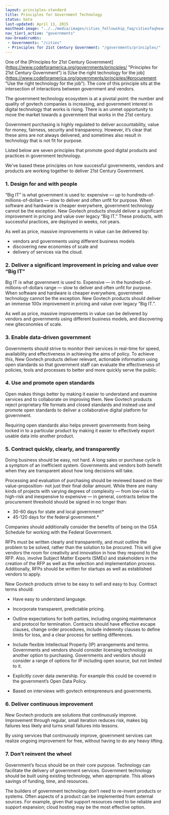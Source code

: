 ```yaml
---
layout: principles-standard
title: Principles for Government Technology
status: beta
last-updated: April 13, 2015
masthead-image: "../../media/images/cities_fellowship_faq/citiesfaqheader.jpg"
nav_tier1_active: "governments"
nav-breadcrumbs:
 - Governments: "/cities"
 - Principles for 21st Century Government: "/governments/principles/"
---
```


            
One of the [Principles for 21st Century Government] (https://www.codeforamerica.org/governments/principles/ "Principles for 21st Century Government") is [Use the right technology for the job] (https://www.codeforamerica.org/governments/principles/#procurement "Use the right technology for the job"). The core of this principle sits at the intersection of interactions between government and vendors. 

The government technology ecosystem is at a pivotal point: the number and quality of govtech companies is increasing, and government interest in digital technology that works is rising. There is an unmet opportunity to move the market towards a government that works in the 21st century. 

Government purchasing is highly regulated to deliver accountability, value for money, fairness, security and transparency. However, it’s clear that these aims are not always delivered, and sometimes also result in technology that is not fit for purpose.

Listed below are seven principles that promote good digital products and practices in government technology. 

We’ve based these principles on how successful governments, vendors and products are working together to deliver 21st Century Government. 
    
### 1. Design for and with people

“Big IT” is what government is used to: expensive — up to hundreds-of-millions-of-dollars — slow to deliver and often unfit for purpose. When software and hardware is cheaper everywhere, government technology cannot be the exception. New Govtech products should deliver a significant improvement in pricing and value over legacy “Big IT.” These products, with successful practices, are deployed in weeks, not years. 

As well as price, massive  improvements in value can be delivered by:

*   vendors and governments using different business models
*   discovering new economies of scale and
*   delivery of services via the cloud. 

### 2. Deliver a significant improvement in pricing and value over “Big IT”

Big IT is what government is used to. Expensive — in the hundreds-of-millions-of-dollars range — slow to deliver and often unfit for purpose. When software and hardware is cheaper everywhere, government technology cannot be the exception. New Govtech products should deliver an immense  100x improvement in pricing and value over legacy “Big IT.”. 

As well as price, massive  improvements in value can be delivered by vendors and governments using different business models, and discovering new giteconomies of scale. 

### 3. Enable data-driven government

Governments should strive to monitor their services in real-time for speed, availability and effectiveness in achieving the aims of policy. To achieve this, New  Govtech products deliver relevant, actionable information using open standards so that government staff can evaluate the effectiveness of policies, tools and processes to better and more quickly serve the public.

### 4. Use and promote open standards

Open makes things better by making it easier to understand and examine services and to collaborate on improving them.  New Govtech products reject proprietary file formats and closed standards and instead use and promote open standards to deliver a collaborative digital platform for government. 

Requiring open standards also helps prevent  governments from being locked in to a particular product by making it easier to effectively export  usable data into another product. 

### 5. Contract quickly, clearly, and transparently 

Doing business should be easy, not hard. A long sales or purchase cycle is a symptom of an inefficient system. Governments and vendors both benefit when they are transparent about how long decisions will take. 

Processing and evaluation of purchasing should be reviewed based on their value-proposition- not just their final dollar amount. While there are many kinds of projects with varying degrees of complexity — from low-risk to high-risk and inexpensive to expensive — in general, contracts below the procurement threshold should be signed in no longer than:

*   30-60 days for state and local government* 
*   45-120 days for the federal government.*

Companies should additionally consider the benefits of being on the GSA Schedule for working with the Federal Government. 

RFPs must be written clearly and transparently, and must outline the problem to be solved, rather than the solution to be procured. This will give vendors the room for creativity and innovation in how they respond to the RFP. Also, involve Subject Matter Experts (SMEs) and stakeholders in the creation of the RFP as well as the selection and implementation process. Additionally, RFPs should be written for startups as well as established vendors to apply. 

New Govtech products strive to be easy to sell and easy to buy. Contract terms should:

*   Have easy to understand language.
*   Incorporate transparent, predictable pricing. 
*   Outline expectations for both parties, including ongoing maintenance and protocol for termination. Contracts should have effective escape clauses, change order procedures, include indemnity clauses to define limits for loss, and a clear process for settling differences.
*   Include flexible Intellectual Property (IP) arrangements and terms. Governments and vendors should consider licensing technology as another option to purchasing. Governments and vendors should consider a range of options for IP including  open source, but not limited to it.
*   Explicitly cover data ownership. For example this could be covered in the government’s Open Data Policy.

* Based on interviews with govtech entrepreneurs  and governments. 

### 6. Deliver continuous improvement

New Govtech products are solutions that continuously improve. Improvement through regular, small iteration reduces risk, makes big failures less likely and turns small failures into lessons. 

By using services that continuously improve, government services can realize ongoing improvement for free, without having to do any heavy lifting. 

### 7. Don’t reinvent the wheel

Government’s focus should be on their core purpose. Technology can facilitate the delivery of government services. Government technology should be built using existing technology, when appropriate. This allows savings of funding, time, and resources. 

The builders of government technology don’t need to re-invent products or systems. Often aspects of a product can be implemented from external sources. For example, given that support resources need to be reliable and support expansion; cloud hosting may be the most effective option. 



